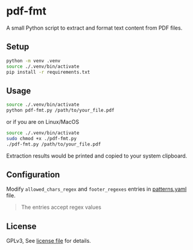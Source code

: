 # pdf-fmt
A small Python script to extract and format text content from PDF files.

## Setup

```bash
python -m venv .venv
source ./.venv/bin/activate
pip install -r requirements.txt
```

## Usage
```bash
source ./.venv/bin/activate
python pdf-fmt.py /path/to/your_file.pdf
```

or if you are on Linux/MacOS
```bash
source ./.venv/bin/activate
sudo chmod +x ./pdf-fmt.py
./pdf-fmt.py /path/to/your_file.pdf
```

Extraction results would be printed and copied to your system clipboard.

## Configuration
Modify `allowed_chars_regex` and `footer_regexes` entries in
[patterns.yaml](./patterns.yaml) file.

> The entries accept regex values

## License
GPLv3, See [license file](./LICENSE) for details.
